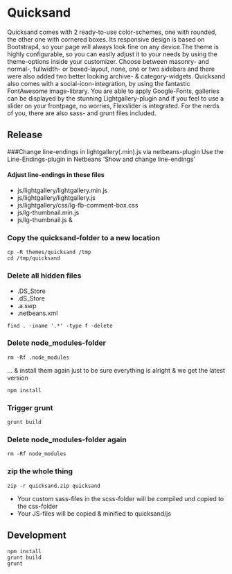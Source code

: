 # Quicksand
Quicksand comes with 2 ready-to-use color-schemes, one with rounded, the other one with cornered boxes. Its responsive design is based on Bootstrap4, so your page will always look fine on any device.The theme is highly configurable, so you can easily adjust it to your needs by using the theme-options inside your customizer.  Choose between masonry- and normal-, fullwidth- or boxed-layout, none, one or two sidebars and there were also added two better looking archive- & category-widgets. Quicksand also comes with a social-icon-integration, by using the fantastic FontAwesome image-library. You are able to apply Google-Fonts, galleries can be displayed by the stunning Lightgallery-plugin and if you feel to use a slider on your frontpage, no worries, Flexslider is integrated.  For the nerds of you, there are also sass- and grunt files included.

## Release
###Change line-endings in lightgallery(.min).js via netbeans-plugin
Use the Line-Endings-plugin in Netbeans 'Show and change line-endings' 

#### Adjust line-endings in these files
- js/lightgallery/lightgallery.min.js
- js/lightgallery/lightgallery.js
- js/lightgallery/css/lg-fb-comment-box.css
- js/lg-thumbnail.min.js
- js/lg-thumbnail.js & 


### Copy the quicksand-folder to a new location
```
cp -R themes/quicksand /tmp
cd /tmp/quicksand 
```

### Delete all hidden files
- .DS_Store
- .dS_Store
- .a.swp
- .netbeans.xml	

```
find . -iname '.*' -type f -delete
```

	
### Delete node_modules-folder
```
rm -Rf .node_modules
```
... & install them again just to be sure everything is alright & we get the latest version
```
npm install
``` 

### Trigger grunt 

```
grunt build 
```  
	
### Delete node_modules-folder again
```
rm -Rf node_modules
```

### zip the whole thing
```
zip -r quicksand.zip quicksand
``` 

- Your custom sass-files in the scss-folder will be compiled und copied to the css-folder
- Your JS-files will be copied & minified to quicksand/js




## Development
```
npm install
grunt build
grunt 
```


